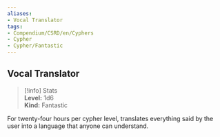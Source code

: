 ```yaml
---
aliases:
- Vocal Translator
tags:
- Compendium/CSRD/en/Cyphers
- Cypher
- Cypher/Fantastic
---
```


  
## Vocal Translator  
>[!info] Stats  
> **Level:** 1d6  
> **Kind:** Fantastic
  
For twenty-four hours per cypher level, translates everything said by the user into a language that anyone can understand.